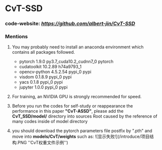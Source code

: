# CvT-SSD

### code-website: *https://github.com/albert-jin/CvT-SSD*

### Mentions

1. You may probably need to install an anaconda environment which contains all packages followed.
    - pytorch                   1.9.0           py3.7_cuda10.2_cudnn7_0    pytorch
    - cudatoolkit               10.2.89              h74a9793_1
    - opencv-python             4.5.2.54                 pypi_0    pypi
    - visdom                    0.1.8.9                  pypi_0    pypi
    - yacs                      0.1.8                    pypi_0    pypi
    - jupyter                   1.0.0                    pypi_0    pypi
    

2. For training, an NVIDIA GPU is strongly recommended for speed.


3. Before you run the codes for self-study or reappearance the performance in this paper **"CvT-ASSD"**,
please add the **CvT_SSD/model/** directory into sources Root caused by the reference of many codes 
inside of model directory 
   
4. you should download the pytorch parameters file postfix by ".pth" and move into **models/CvT/weights**
such as: ![显示失败!](/introduce/项目结构.PNG ''CvT权重文件示例'')
   

